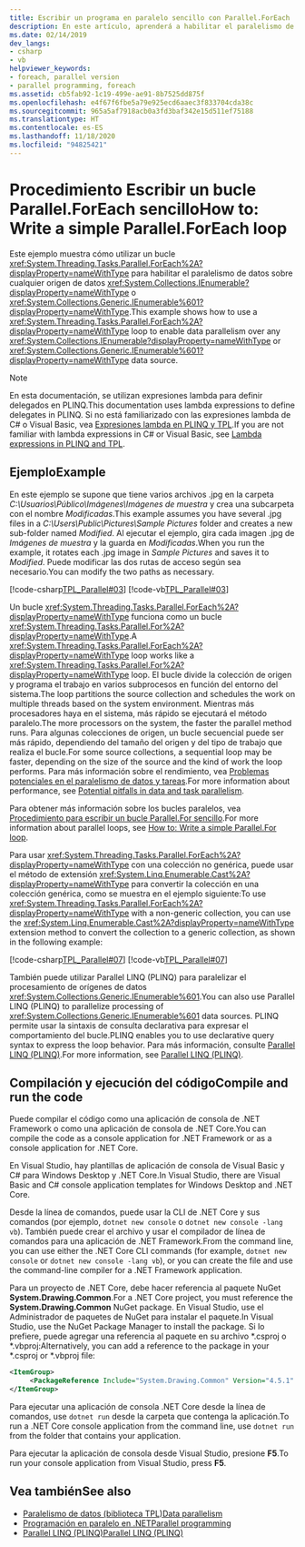 ```yaml
---
title: Escribir un programa en paralelo sencillo con Parallel.ForEach
description: En este artículo, aprenderá a habilitar el paralelismo de datos en .NET. Escriba un bucle Parallel.ForEach para cualquier origen de datos IEnumerable o IEnumerable<T>.
ms.date: 02/14/2019
dev_langs:
- csharp
- vb
helpviewer_keywords:
- foreach, parallel version
- parallel programming, foreach
ms.assetid: cb5fab92-1c19-499e-ae91-8b7525dd875f
ms.openlocfilehash: e4f67f6fbe5a79e925ecd6aaec3f833704cda38c
ms.sourcegitcommit: 965a5af7918acb0a3fd3baf342e15d511ef75188
ms.translationtype: HT
ms.contentlocale: es-ES
ms.lasthandoff: 11/18/2020
ms.locfileid: "94825421"
---
```

# <a name="how-to-write-a-simple-parallelforeach-loop"></a><span data-ttu-id="4a13f-104">Procedimiento Escribir un bucle Parallel.ForEach sencillo</span><span class="sxs-lookup"><span data-stu-id="4a13f-104">How to: Write a simple Parallel.ForEach loop</span></span>

<span data-ttu-id="4a13f-105">Este ejemplo muestra cómo utilizar un bucle <xref:System.Threading.Tasks.Parallel.ForEach%2A?displayProperty=nameWithType> para habilitar el paralelismo de datos sobre cualquier origen de datos <xref:System.Collections.IEnumerable?displayProperty=nameWithType> o <xref:System.Collections.Generic.IEnumerable%601?displayProperty=nameWithType>.</span><span class="sxs-lookup"><span data-stu-id="4a13f-105">This example shows how to use a <xref:System.Threading.Tasks.Parallel.ForEach%2A?displayProperty=nameWithType> loop to enable data parallelism over any <xref:System.Collections.IEnumerable?displayProperty=nameWithType> or <xref:System.Collections.Generic.IEnumerable%601?displayProperty=nameWithType> data source.</span></span>

> [!NOTE]
> <span data-ttu-id="4a13f-106">En esta documentación, se utilizan expresiones lambda para definir delegados en PLINQ.</span><span class="sxs-lookup"><span data-stu-id="4a13f-106">This documentation uses lambda expressions to define delegates in PLINQ.</span></span> <span data-ttu-id="4a13f-107">Si no está familiarizado con las expresiones lambda de C# o Visual Basic, vea [Expresiones lambda en PLINQ y TPL](lambda-expressions-in-plinq-and-tpl.md).</span><span class="sxs-lookup"><span data-stu-id="4a13f-107">If you are not familiar with lambda expressions in C# or Visual Basic, see [Lambda expressions in PLINQ and TPL](lambda-expressions-in-plinq-and-tpl.md).</span></span>

## <a name="example"></a><span data-ttu-id="4a13f-108">Ejemplo</span><span class="sxs-lookup"><span data-stu-id="4a13f-108">Example</span></span>

<span data-ttu-id="4a13f-109">En este ejemplo se supone que tiene varios archivos .jpg en la carpeta *C:\Usuarios\Público\Imágenes\Imágenes de muestra* y crea una subcarpeta con el nombre *Modificadas*.</span><span class="sxs-lookup"><span data-stu-id="4a13f-109">This example assumes you have several .jpg files in a *C:\Users\Public\Pictures\Sample Pictures* folder and creates a new sub-folder named *Modified*.</span></span> <span data-ttu-id="4a13f-110">Al ejecutar el ejemplo, gira cada imagen .jpg de *Imágenes de muestra* y la guarda en *Modificadas*.</span><span class="sxs-lookup"><span data-stu-id="4a13f-110">When you run the example, it rotates each .jpg image in *Sample Pictures* and saves it to *Modified*.</span></span> <span data-ttu-id="4a13f-111">Puede modificar las dos rutas de acceso según sea necesario.</span><span class="sxs-lookup"><span data-stu-id="4a13f-111">You can modify the two paths as necessary.</span></span>

[!code-csharp[TPL_Parallel#03](../../../samples/snippets/csharp/VS_Snippets_Misc/tpl_parallel/cs/simpleforeach.cs#03)]
[!code-vb[TPL_Parallel#03](../../../samples/snippets/visualbasic/VS_Snippets_Misc/tpl_parallel/vb/simpleforeach.vb#03)]

<span data-ttu-id="4a13f-112">Un bucle <xref:System.Threading.Tasks.Parallel.ForEach%2A?displayProperty=nameWithType> funciona como un bucle <xref:System.Threading.Tasks.Parallel.For%2A?displayProperty=nameWithType>.</span><span class="sxs-lookup"><span data-stu-id="4a13f-112">A <xref:System.Threading.Tasks.Parallel.ForEach%2A?displayProperty=nameWithType> loop works like a <xref:System.Threading.Tasks.Parallel.For%2A?displayProperty=nameWithType> loop.</span></span> <span data-ttu-id="4a13f-113">El bucle divide la colección de origen y programa el trabajo en varios subprocesos en función del entorno del sistema.</span><span class="sxs-lookup"><span data-stu-id="4a13f-113">The loop partitions the source collection and schedules the work on multiple threads based on the system environment.</span></span> <span data-ttu-id="4a13f-114">Mientras más procesadores haya en el sistema, más rápido se ejecutará el método paralelo.</span><span class="sxs-lookup"><span data-stu-id="4a13f-114">The more processors on the system, the faster the parallel method runs.</span></span> <span data-ttu-id="4a13f-115">Para algunas colecciones de origen, un bucle secuencial puede ser más rápido, dependiendo del tamaño del origen y del tipo de trabajo que realiza el bucle.</span><span class="sxs-lookup"><span data-stu-id="4a13f-115">For some source collections, a sequential loop may be faster, depending on the size of the source and the kind of work the loop performs.</span></span> <span data-ttu-id="4a13f-116">Para más información sobre el rendimiento, vea [Problemas potenciales en el paralelismo de datos y tareas](potential-pitfalls-in-data-and-task-parallelism.md).</span><span class="sxs-lookup"><span data-stu-id="4a13f-116">For more information about performance, see [Potential pitfalls in data and task parallelism](potential-pitfalls-in-data-and-task-parallelism.md).</span></span>

<span data-ttu-id="4a13f-117">Para obtener más información sobre los bucles paralelos, vea [Procedimiento para escribir un bucle Parallel.For sencillo](how-to-write-a-simple-parallel-for-loop.md).</span><span class="sxs-lookup"><span data-stu-id="4a13f-117">For more information about parallel loops, see [How to: Write a simple Parallel.For loop](how-to-write-a-simple-parallel-for-loop.md).</span></span>

<span data-ttu-id="4a13f-118">Para usar <xref:System.Threading.Tasks.Parallel.ForEach%2A?displayProperty=nameWithType> con una colección no genérica, puede usar el método de extensión <xref:System.Linq.Enumerable.Cast%2A?displayProperty=nameWithType> para convertir la colección en una colección genérica, como se muestra en el ejemplo siguiente:</span><span class="sxs-lookup"><span data-stu-id="4a13f-118">To use <xref:System.Threading.Tasks.Parallel.ForEach%2A?displayProperty=nameWithType> with a non-generic collection, you can use the <xref:System.Linq.Enumerable.Cast%2A?displayProperty=nameWithType> extension method to convert the collection to a generic collection, as shown in the following example:</span></span>

[!code-csharp[TPL_Parallel#07](../../../samples/snippets/csharp/VS_Snippets_Misc/tpl_parallel/cs/nongeneric.cs#07)]
[!code-vb[TPL_Parallel#07](../../../samples/snippets/visualbasic/VS_Snippets_Misc/tpl_parallel/vb/nongeneric.vb#07)]

<span data-ttu-id="4a13f-119">También puede utilizar Parallel LINQ (PLINQ) para paralelizar el procesamiento de orígenes de datos <xref:System.Collections.Generic.IEnumerable%601>.</span><span class="sxs-lookup"><span data-stu-id="4a13f-119">You can also use Parallel LINQ (PLINQ) to parallelize processing of <xref:System.Collections.Generic.IEnumerable%601> data sources.</span></span> <span data-ttu-id="4a13f-120">PLINQ permite usar la sintaxis de consulta declarativa para expresar el comportamiento del bucle.</span><span class="sxs-lookup"><span data-stu-id="4a13f-120">PLINQ enables you to use declarative query syntax to express the loop behavior.</span></span> <span data-ttu-id="4a13f-121">Para más información, consulte [Parallel LINQ (PLINQ)](introduction-to-plinq.md).</span><span class="sxs-lookup"><span data-stu-id="4a13f-121">For more information, see [Parallel LINQ (PLINQ)](introduction-to-plinq.md).</span></span>

## <a name="compile-and-run-the-code"></a><span data-ttu-id="4a13f-122">Compilación y ejecución del código</span><span class="sxs-lookup"><span data-stu-id="4a13f-122">Compile and run the code</span></span>

<span data-ttu-id="4a13f-123">Puede compilar el código como una aplicación de consola de .NET Framework o como una aplicación de consola de .NET Core.</span><span class="sxs-lookup"><span data-stu-id="4a13f-123">You can compile the code as a console application for .NET Framework or as a console application for .NET Core.</span></span>

<span data-ttu-id="4a13f-124">En Visual Studio, hay plantillas de aplicación de consola de Visual Basic y C# para Windows Desktop y .NET Core.</span><span class="sxs-lookup"><span data-stu-id="4a13f-124">In Visual Studio, there are Visual Basic and C# console application templates for Windows Desktop and .NET Core.</span></span>

<span data-ttu-id="4a13f-125">Desde la línea de comandos, puede usar la CLI de .NET Core y sus comandos (por ejemplo, `dotnet new console` o `dotnet new console -lang vb`). También puede crear el archivo y usar el compilador de línea de comandos para una aplicación de .NET Framework.</span><span class="sxs-lookup"><span data-stu-id="4a13f-125">From the command line, you can use either the .NET Core CLI commands (for example, `dotnet new console` or `dotnet new console -lang vb`), or you can create the file and use the command-line compiler for a .NET Framework application.</span></span>

<span data-ttu-id="4a13f-126">Para un proyecto de .NET Core, debe hacer referencia al paquete NuGet **System.Drawing.Common**.</span><span class="sxs-lookup"><span data-stu-id="4a13f-126">For a .NET Core project, you must reference the **System.Drawing.Common** NuGet package.</span></span> <span data-ttu-id="4a13f-127">En Visual Studio, use el Administrador de paquetes de NuGet para instalar el paquete.</span><span class="sxs-lookup"><span data-stu-id="4a13f-127">In Visual Studio, use the NuGet Package Manager to install the package.</span></span> <span data-ttu-id="4a13f-128">Si lo prefiere, puede agregar una referencia al paquete en su archivo \*.csproj o \*.vbproj:</span><span class="sxs-lookup"><span data-stu-id="4a13f-128">Alternatively, you can add a reference to the package in your \*.csproj or \*.vbproj file:</span></span>

```xml
<ItemGroup>
     <PackageReference Include="System.Drawing.Common" Version="4.5.1" />
</ItemGroup>
```

<span data-ttu-id="4a13f-129">Para ejecutar una aplicación de consola .NET Core desde la línea de comandos, use `dotnet run` desde la carpeta que contenga la aplicación.</span><span class="sxs-lookup"><span data-stu-id="4a13f-129">To run a .NET Core console application from the command line, use `dotnet run` from the folder that contains your application.</span></span>

<span data-ttu-id="4a13f-130">Para ejecutar la aplicación de consola desde Visual Studio, presione **F5**.</span><span class="sxs-lookup"><span data-stu-id="4a13f-130">To run your console application from Visual Studio, press **F5**.</span></span>

## <a name="see-also"></a><span data-ttu-id="4a13f-131">Vea también</span><span class="sxs-lookup"><span data-stu-id="4a13f-131">See also</span></span>

- [<span data-ttu-id="4a13f-132">Paralelismo de datos (biblioteca TPL)</span><span class="sxs-lookup"><span data-stu-id="4a13f-132">Data parallelism</span></span>](data-parallelism-task-parallel-library.md)
- [<span data-ttu-id="4a13f-133">Programación en paralelo en .NET</span><span class="sxs-lookup"><span data-stu-id="4a13f-133">Parallel programming</span></span>](index.md)
- [<span data-ttu-id="4a13f-134">Parallel LINQ (PLINQ)</span><span class="sxs-lookup"><span data-stu-id="4a13f-134">Parallel LINQ (PLINQ)</span></span>](introduction-to-plinq.md)

